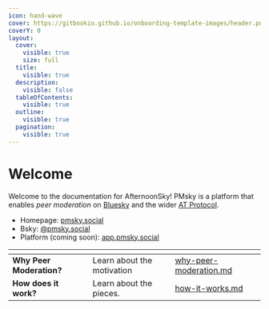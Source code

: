 ```yaml
---
icon: hand-wave
cover: https://gitbookio.github.io/onboarding-template-images/header.png
coverY: 0
layout:
  cover:
    visible: true
    size: full
  title:
    visible: true
  description:
    visible: false
  tableOfContents:
    visible: true
  outline:
    visible: true
  pagination:
    visible: true
---
```


# Welcome

Welcome to the documentation for AfternoonSky!  PMsky is a platform that enables _peer moderation_ on [Bluesky](http://bsky.social) and the wider [AT Protocol](https://atproto.com).

* Homepage: [pmsky.social](//pmsky.social)
* Bsky: [@pmsky.social](https://bsky.app/profile/pmsky.social)
* Platform (coming soon): [app.pmsky.social](//app.pmsky.social)

<table data-view="cards"><thead><tr><th></th><th></th><th data-hidden data-type="content-ref"></th></tr></thead><tbody><tr><td><strong>Why Peer Moderation?</strong></td><td>Learn about the motivation</td><td><a href="getting-started/why-peer-moderation.md">why-peer-moderation.md</a></td></tr><tr><td><strong>How does it work?</strong></td><td>Learn about the pieces.</td><td><a href="getting-started/how-it-works.md">how-it-works.md</a></td></tr></tbody></table>

